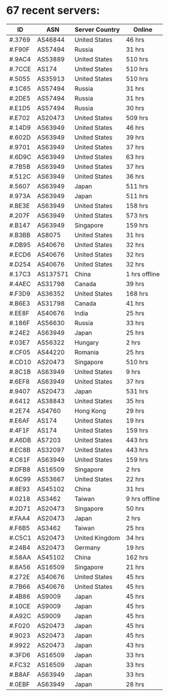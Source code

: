 # 67 recent servers:

| ID | ASN | Server Country | Online |
| ------ | ------ | ------ | ------ |
| #.3769 | AS46844 | United States | 46 hrs |
| #.F90F | AS57494 | Russia | 31 hrs |
| #.9AC4 | AS53889 | United States | 510 hrs |
| #.7CCE | AS174 | United States | 510 hrs |
| #.5055 | AS35913 | United States | 510 hrs |
| #.1C65 | AS57494 | Russia | 31 hrs |
| #.2DE5 | AS57494 | Russia | 31 hrs |
| #.E1D5 | AS57494 | Russia | 30 hrs |
| #.E702 | AS20473 | United States | 509 hrs |
| #.14D9 | AS63949 | United States | 46 hrs |
| #.602D | AS63949 | United States | 39 hrs |
| #.9701 | AS63949 | United States | 37 hrs |
| #.6D9C | AS63949 | United States | 63 hrs |
| #.7B5B | AS63949 | United States | 37 hrs |
| #.512C | AS63949 | United States | 36 hrs |
| #.5607 | AS63949 | Japan | 511 hrs |
| #.973A | AS63949 | Japan | 511 hrs |
| #.BE3E | AS63949 | United States | 158 hrs |
| #.207F | AS63949 | United States | 573 hrs |
| #.B147 | AS63949 | Singapore | 159 hrs |
| #.B3BB | AS8075 | United States | 31 hrs |
| #.DB95 | AS40676 | United States | 32 hrs |
| #.ECD6 | AS40676 | United States | 32 hrs |
| #.D254 | AS40676 | United States | 32 hrs |
| #.17C3 | AS137571 | China | 1 hrs offline |
| #.4AEC | AS31798 | Canada | 39 hrs |
| #.F3D9 | AS36352 | United States | 168 hrs |
| #.B6E3 | AS31798 | Canada | 41 hrs |
| #.EE8F | AS40676 | India | 25 hrs |
| #.186F | AS56630 | Russia | 33 hrs |
| #.24E2 | AS63949 | Japan | 25 hrs |
| #.03E7 | AS56322 | Hungary | 2 hrs |
| #.CF05 | AS44220 | Romania | 25 hrs |
| #.CD10 | AS20473 | Singapore | 510 hrs |
| #.8C1B | AS63949 | United States | 9 hrs |
| #.6EF8 | AS63949 | United States | 37 hrs |
| #.9407 | AS20473 | Japan | 531 hrs |
| #.6412 | AS38843 | United States | 35 hrs |
| #.2E74 | AS4760 | Hong Kong | 29 hrs |
| #.E6AF | AS174 | United States | 19 hrs |
| #.4F1F | AS174 | United States | 159 hrs |
| #.A6DB | AS7203 | United States | 443 hrs |
| #.EC8B | AS32097 | United States | 443 hrs |
| #.C61F | AS63949 | United States | 159 hrs |
| #.DFB8 | AS16509 | Singapore | 2 hrs |
| #.6C99 | AS53667 | United States | 22 hrs |
| #.8E93 | AS45102 | China | 31 hrs |
| #.0218 | AS3462 | Taiwan | 9 hrs offline |
| #.2D71 | AS20473 | Singapore | 50 hrs |
| #.FAA4 | AS20473 | Japan | 2 hrs |
| #.F6B5 | AS3462 | Taiwan | 25 hrs |
| #.C5C1 | AS20473 | United Kingdom | 34 hrs |
| #.24B4 | AS20473 | Germany | 19 hrs |
| #.58AA | AS45102 | China | 162 hrs |
| #.8A56 | AS16509 | Singapore | 21 hrs |
| #.272E | AS40676 | United States | 45 hrs |
| #.7B66 | AS40676 | United States | 45 hrs |
| #.4B86 | AS9009 | Japan | 45 hrs |
| #.10CE | AS9009 | Japan | 45 hrs |
| #.A92C | AS9009 | Japan | 45 hrs |
| #.F020 | AS20473 | Japan | 45 hrs |
| #.9023 | AS20473 | Japan | 45 hrs |
| #.9922 | AS20473 | Japan | 43 hrs |
| #.3FD6 | AS16509 | Japan | 33 hrs |
| #.FC32 | AS16509 | Japan | 33 hrs |
| #.B8AF | AS63949 | Japan | 33 hrs |
| #.0EBF | AS63949 | Japan | 28 hrs |

